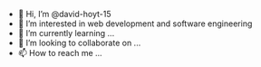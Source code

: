 - 👋 Hi, I’m @david-hoyt-15
- 👀 I’m interested in web development and software engineering
- 🌱 I’m currently learning ...
- 💞️ I’m looking to collaborate on ...
- 📫 How to reach me ...

<!---
david-hoyt-15/david-hoyt-15 is a ✨ special ✨ repository because its `README.md` (this file) appears on your GitHub profile.
You can click the Preview link to take a look at your changes.
--->
